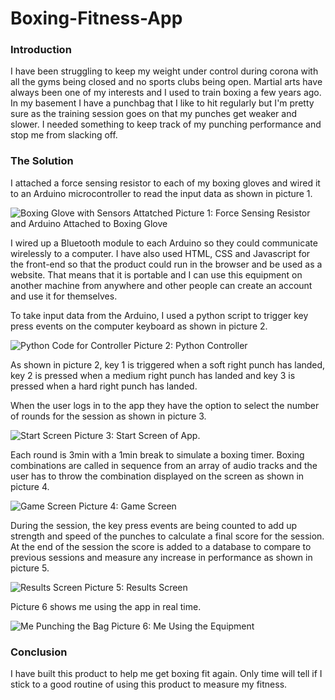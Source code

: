 # Boxing-Fitness-App


### Introduction

I have been struggling to keep my weight under control during corona with all the gyms being closed and no sports clubs being open. Martial arts have always been one of my interests and I used to train boxing a few years ago. In my basement I have a punchbag that I like to hit regularly but I'm pretty sure as the training session goes on that my punches get weaker and slower. I needed something to keep track of my punching performance and stop me from slacking off.


### The Solution

I attached a force sensing resistor to each of my boxing gloves and wired it to an Arduino microcontroller to read the input data as shown in picture 1.

![Boxing Glove with Sensors Attatched](https://raw.githubusercontent.com/ShaunHaldane/images/main/BoxingGloveWithArduino.png)
Picture 1: Force Sensing Resistor and Arduino Attached to Boxing Glove


I wired up a Bluetooth module to each Arduino so they could communicate wirelessly to a computer. I have also used HTML, CSS and Javascript for the front-end so that the product could run in the browser and be used as a website. That means that it is portable and I can use this equipment on another machine from anywhere and other people can create an account and use it for themselves.

To take input data from the Arduino, I used a python script to trigger key press events on the computer keyboard as shown in picture 2.

![Python Code for Controller](https://raw.githubusercontent.com/ShaunHaldane/images/main/PythonControllerBoxingApp.png)
Picture 2: Python Controller


As shown in picture 2, key 1 is triggered when a soft right punch has landed, key 2 is pressed when a medium right punch has landed and key 3 is pressed when a hard right punch has landed.

When the user logs in to the app they have the option to select the number of rounds for the session as shown in picture 3.

![Start Screen](https://raw.githubusercontent.com/ShaunHaldane/images/main/BoxingAppStartScreen.png)
Picture 3: Start Screen of App.


Each round is 3min with a 1min break to simulate a boxing timer. Boxing combinations are called in sequence from an array of audio tracks and the user has to throw the combination displayed on the screen as shown in picture 4.

![Game Screen](https://raw.githubusercontent.com/ShaunHaldane/images/main/BoxingAppSessionScreen.png)
Picture 4: Game Screen


During the session, the key press events are being counted to add up strength and speed of the punches to calculate a final score for the session. At the end of the session the score is added to a database to compare to previous sessions and measure any increase in performance as shown in picture 5.

![Results Screen](https://raw.githubusercontent.com/ShaunHaldane/images/main/BoxingAppSessionResultsScreen.png)
Picture 5: Results Screen


Picture 6 shows me using the app in real time.

![Me Punching the Bag](https://raw.githubusercontent.com/ShaunHaldane/images/main/MePunchingBag.png)
Picture 6: Me Using the Equipment


### Conclusion

I have built this product to help me get boxing fit again. Only time will tell if I stick to a good routine of using this product to measure my fitness.
